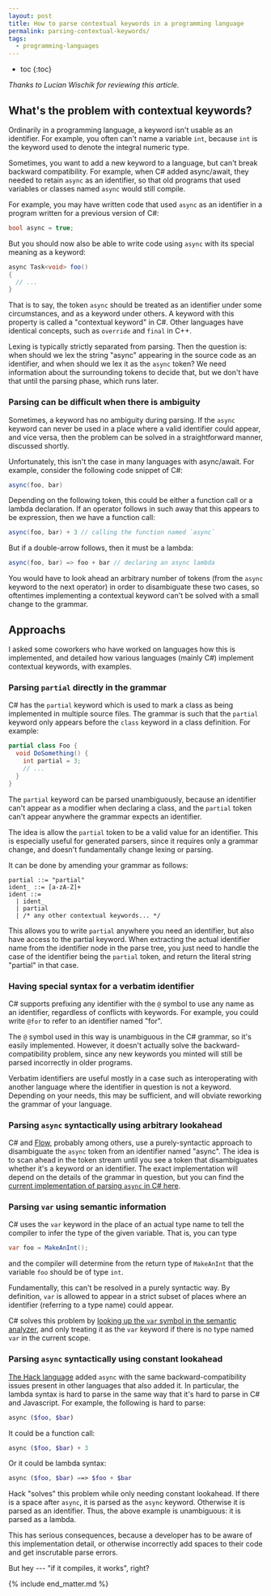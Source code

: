 ```yaml
---
layout: post
title: How to parse contextual keywords in a programming language
permalink: parsing-contextual-keywords/
tags:
  - programming-languages
---
```


* toc
{:toc}

*Thanks to Lucian Wischik for reviewing this article.*

## What's the problem with contextual keywords?

Ordinarily in a programming language, a keyword isn't usable as an identifier.
For example, you often can't name a variable `int`, because `int` is the keyword
used to denote the integral numeric type.

Sometimes, you want to add a new keyword to a language, but can't break backward
compatibility. For example, when C# added async/await, they needed to retain
`async` as an identifier, so that old programs that used variables or classes
named `async` would still compile.

For example, you may have written code that used `async` as an identifier in a
program written for a previous version of C#:

```cs
bool async = true;
```

But you should now also be able to write code using `async` with its special
meaning as a keyword:

```cs
async Task<void> foo()
{
  // ...
}
```

That is to say, the token `async` should be treated as an identifier under some
circumstances, and as a keyword under others. A keyword with this property is
called a "contextual keyword" in C#. Other languages have identical concepts,
such as `override` and `final` in C++.

Lexing is typically strictly separated from parsing. Then the question is: when
should we lex the string "async" appearing in the source code as an identifier,
and when should we lex it as the `async` token? We need information about the
surrounding tokens to decide that, but we don't have that until the parsing
phase, which runs later.

### Parsing can be difficult when there is ambiguity

Sometimes, a keyword has no ambiguity during parsing. If the `async` keyword
can never be used in a place where a valid identifier could appear, and vice
versa, then the problem can be solved in a straightforward manner, discussed
shortly.

Unfortunately, this isn't the case in many languages with async/await. For
example, consider the following code snippet of C#:

```cs
async(foo, bar)
```

Depending on the following token, this could be either a function call or a
lambda declaration. If an operator follows in such away that this appears to be
expression, then we have a function call:

```cs
async(foo, bar) + 3 // calling the function named `async`
```

But if a double-arrow follows, then it must be a lambda:

```cs
async(foo, bar) => foo + bar // declaring an async lambda
```

You would have to look ahead an arbitrary number of tokens (from the `async`
keyword to the next operator) in order to disambiguate these two cases, so
oftentimes implementing a contextual keyword can't be solved with a small
change to the grammar.

## Approachs

I asked some coworkers who have worked on languages how this is implemented,
and detailed how various languages (mainly C#) implement contextual keywords,
with examples.

### Parsing `partial` directly in the grammar

C# has the `partial` keyword which is used to mark a class as being implemented
in multiple source files. The grammar is such that the `partial` keyword only
appears before the `class` keyword in a class definition. For example:

```cs
partial class Foo {
  void DoSomething() {
    int partial = 3;
    // ...
  }
}
```

The `partial` keyword can be parsed unambiguously, because an identifier can't
appear as a modifier when declaring a class, and the `partial` token can't
appear anywhere the grammar expects an identifier.

The idea is allow the `partial` token to be a valid value for an identifier.
This is especially useful for generated parsers, since it requires only a
grammar change, and doesn't fundamentally change lexing or parsing.

It can be done by amending your grammar as follows:

```ebnf
partial ::= "partial"
ident_ ::= [a-zA-Z]+
ident ::=
  | ident_
  | partial
  | /* any other contextual keywords... */
```

This allows you to write `partial` anywhere you need an identifier, but also
have access to the partial keyword. When extracting the actual identifier name
from the identifier node in the parse tree, you just need to handle the case of
the identifier being the `partial` token, and return the literal string
"partial" in that case.

### Having special syntax for a verbatim identifier

C# supports prefixing any identifier with the `@` symbol to use any name as an
identifier, regardless of conflicts with keywords. For example, you could write
`@for` to refer to an identifier named "for".

The `@` symbol used in this way is unambiguous in the C# grammar, so it's
easily implemented. However, it doesn't actually solve the
backward-compatibility problem, since any new keywords you minted will still be
parsed incorrectly in older programs.

Verbatim identifiers are useful mostly in a case such as interoperating with
another language where the identifier in question is not a keyword. Depending
on your needs, this may be sufficient, and will obviate reworking the grammar
of your language.

### Parsing `async` syntactically using arbitrary lookahead

C# and [Flow], probably among others, use a purely-syntactic approach to
disambiguate the `async` token from an identifier named "async". The idea is to
scan ahead in the token stream until you see a token that disambiguates whether
it's a keyword or an identifier. The exact implementation will depend on the
details of the grammar in question, but you can find the [current
implementation of parsing `async` in C# here][cs-parsing-async].

  [flow]: https://flow.org/
  [cs-parsing-async]: https://github.com/dotnet/roslyn/blob/614299ff83da9959fa07131c6d0ffbc58873b6ae/src/Compilers/CSharp/Portable/Parser/LanguageParser.cs#L1371-L1440

### Parsing `var` using semantic information

C# uses the `var` keyword in the place of an actual type name to tell the
compiler to infer the type of the given variable. That is, you can type

```cs
var foo = MakeAnInt();
```

and the compiler will determine from the return type of `MakeAnInt` that the
variable `foo` should be of type `int`.

Fundamentally, this can't be resolved in a purely syntactic way. By definition,
`var` is allowed to appear in a strict subset of places where an identifier
(referring to a type name) could appear.

C# solves this problem by [looking up the `var` symbol in the semantic
analyzer][var-semantics], and only treating it as the `var` keyword if there is
no type named `var` in the current scope.

  [var-semantics]: https://ericlippert.com/2009/05/11/reserved-and-contextual-keywords/

### Parsing `async` syntactically using constant lookahead

[The Hack language][hack-language] added `async` with the same
backward-compatibility issues present in other languages that also added it. In
particular, the lambda syntax is hard to parse in the same way that it's hard
to parse in C# and Javascript.  For example, the following is hard to parse:

  [hack-language]: http://hacklang.org/

```php
async ($foo, $bar)
```

It could be a function call:

```php
async ($foo, $bar) + 3
```

Or it could be lambda syntax:

```php
async ($foo, $bar) ==> $foo + $bar
```

Hack "solves" this problem while only needing constant lookahead. If there is a
space after `async`, it is parsed as the `async` keyword. Otherwise it is
parsed as an identifier. Thus, the above example is unambiguous: it is parsed
as a lambda.

This has serious consequences, because a developer has to be aware of this
implementation detail, or otherwise incorrectly add spaces to their code and
get inscrutable parse errors.

But hey --- "if it compiles, it works", right?

{% include end_matter.md %}
